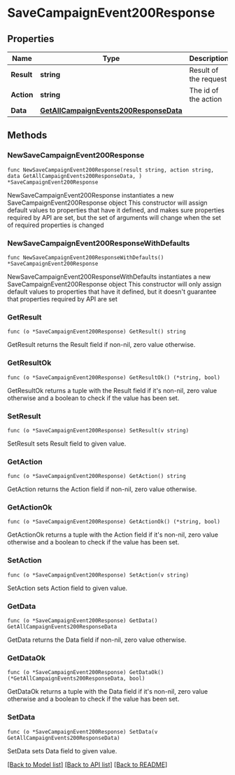 # SaveCampaignEvent200Response

## Properties

Name | Type | Description | Notes
------------ | ------------- | ------------- | -------------
**Result** | **string** | Result of the request | 
**Action** | **string** | The id of the action | 
**Data** | [**GetAllCampaignEvents200ResponseData**](GetAllCampaignEvents200ResponseData.md) |  | 

## Methods

### NewSaveCampaignEvent200Response

`func NewSaveCampaignEvent200Response(result string, action string, data GetAllCampaignEvents200ResponseData, ) *SaveCampaignEvent200Response`

NewSaveCampaignEvent200Response instantiates a new SaveCampaignEvent200Response object
This constructor will assign default values to properties that have it defined,
and makes sure properties required by API are set, but the set of arguments
will change when the set of required properties is changed

### NewSaveCampaignEvent200ResponseWithDefaults

`func NewSaveCampaignEvent200ResponseWithDefaults() *SaveCampaignEvent200Response`

NewSaveCampaignEvent200ResponseWithDefaults instantiates a new SaveCampaignEvent200Response object
This constructor will only assign default values to properties that have it defined,
but it doesn't guarantee that properties required by API are set

### GetResult

`func (o *SaveCampaignEvent200Response) GetResult() string`

GetResult returns the Result field if non-nil, zero value otherwise.

### GetResultOk

`func (o *SaveCampaignEvent200Response) GetResultOk() (*string, bool)`

GetResultOk returns a tuple with the Result field if it's non-nil, zero value otherwise
and a boolean to check if the value has been set.

### SetResult

`func (o *SaveCampaignEvent200Response) SetResult(v string)`

SetResult sets Result field to given value.


### GetAction

`func (o *SaveCampaignEvent200Response) GetAction() string`

GetAction returns the Action field if non-nil, zero value otherwise.

### GetActionOk

`func (o *SaveCampaignEvent200Response) GetActionOk() (*string, bool)`

GetActionOk returns a tuple with the Action field if it's non-nil, zero value otherwise
and a boolean to check if the value has been set.

### SetAction

`func (o *SaveCampaignEvent200Response) SetAction(v string)`

SetAction sets Action field to given value.


### GetData

`func (o *SaveCampaignEvent200Response) GetData() GetAllCampaignEvents200ResponseData`

GetData returns the Data field if non-nil, zero value otherwise.

### GetDataOk

`func (o *SaveCampaignEvent200Response) GetDataOk() (*GetAllCampaignEvents200ResponseData, bool)`

GetDataOk returns a tuple with the Data field if it's non-nil, zero value otherwise
and a boolean to check if the value has been set.

### SetData

`func (o *SaveCampaignEvent200Response) SetData(v GetAllCampaignEvents200ResponseData)`

SetData sets Data field to given value.



[[Back to Model list]](../README.md#documentation-for-models) [[Back to API list]](../README.md#documentation-for-api-endpoints) [[Back to README]](../README.md)



